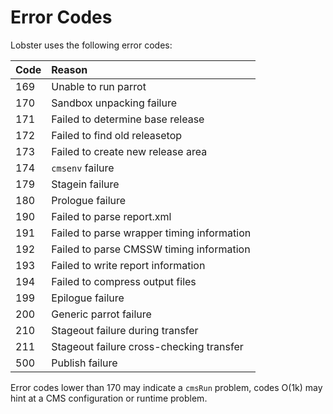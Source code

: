 # Error Codes

Lobster uses the following error codes:

| Code | Reason
| :--- | :-----
|  169 | Unable to run parrot
|  170 | Sandbox unpacking failure
|  171 | Failed to determine base release
|  172 | Failed to find old releasetop
|  173 | Failed to create new release area
|  174 | `cmsenv` failure
|  179 | Stagein failure
|  180 | Prologue failure
|  190 | Failed to parse report.xml
|  191 | Failed to parse wrapper timing information
|  192 | Failed to parse CMSSW timing information
|  193 | Failed to write report information
|  194 | Failed to compress output files
|  199 | Epilogue failure
|  200 | Generic parrot failure
|  210 | Stageout failure during transfer
|  211 | Stageout failure cross-checking transfer
|  500 | Publish failure

Error codes lower than 170 may indicate a `cmsRun` problem, codes
O(1k) may hint at a CMS configuration or runtime problem.
